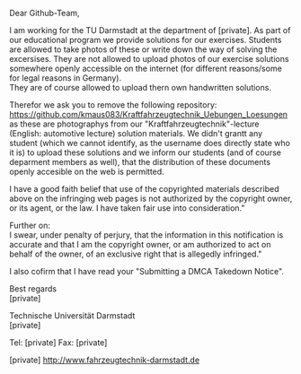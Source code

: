 Dear Github-Team,  
  
I am working for the TU Darmstadt at the department of [private]. As part of our educational program we provide solutions for our exercises. Students are allowed to take photos of these or write down the way of solving the excersises. They are not allowed to upload photos of our exercise solutions somewhere openly accessible on the internet (for different reasons/some for legal reasons in Germany).  
They are of course allowed to upload thern own handwritten solutions.  
  
Therefor we ask you to remove the following repository:  
https://github.com/kmaus083/Kraftfahrzeugtechnik_Uebungen_Loesungen  
as these are photographys from our "Kraftfahrzeugtechnik"-lecture (English: automotive lecture) solution materials. We didn't grantt any student (which we cannot identify, as the username does directly state who it is) to upload these solutions and we inform our students (and of course deparment members as well), that the distribution of these documents openly accesible on the web is permitted.  
  
I have a good faith belief that use of the copyrighted materials described above on the infringing web pages is not authorized by the copyright owner, or its agent, or the law. I have taken fair use into consideration."  
  
Further on:  
I swear, under penalty of perjury, that the information in this notification is accurate and that I am the copyright owner, or am authorized to act on behalf of the owner, of an exclusive right that is allegedly infringed."  
  
I also cofirm that I have read your "Submitting a DMCA Takedown Notice".  
  
Best regards  
[private]
  
Technische Universität Darmstadt  
[private]
  
Tel: [private]
Fax: [private]
  
[private]
http://www.fahrzeugtechnik-darmstadt.de  
